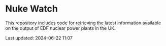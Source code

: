 # Nuke Watch

This repository includes code for retrieving the latest information available on the output of EDF nuclear power plants in the UK.

Last updated: 2024-06-22 11:07
